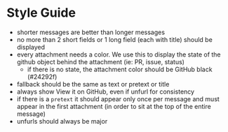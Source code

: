 # Style Guide

- shorter messages are better than longer messages
- no more than 2 short fields or 1 long field (each with title) should be displayed
- every attachment needs a color. We use this to display the state of the github object behind the attachment (ie: PR, issue, status)
  - if there is no state, the attachment color should be GitHub black (#24292f)
- fallback should be the same as text or pretext or title
- always show View it on GitHub, even if unfurl for consistency
- if there is a `pretext` it should appear only once per message and must appear in the first attachment (in order to sit at the top of the entire message)
- unfurls should always be major
